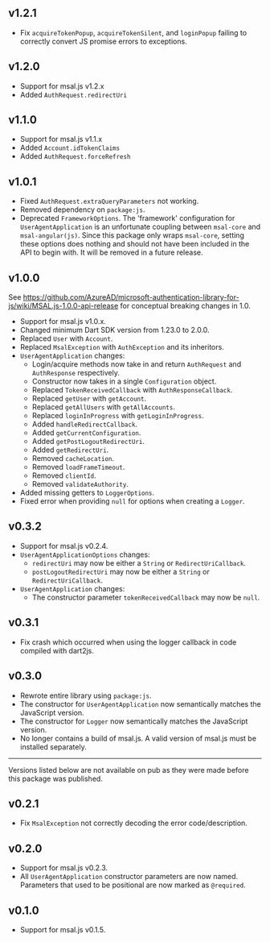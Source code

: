 ## v1.2.1
- Fix `acquireTokenPopup`, `acquireTokenSilent`, and `loginPopup` failing to correctly convert JS promise errors to exceptions.

## v1.2.0
- Support for msal.js v1.2.x
- Added `AuthRequest.redirectUri`

## v1.1.0
- Support for msal.js v1.1.x
- Added `Account.idTokenClaims`
- Added `AuthRequest.forceRefresh`

## v1.0.1
- Fixed `AuthRequest.extraQueryParameters` not working.
- Removed dependency on `package:js`.
- Deprecated `FrameworkOptions`. The 'framework' configuration for `UserAgentApplication` is an unfortunate coupling between `msal-core` and `msal-angular(js)`. Since this package only wraps `msal-core`, setting these options does nothing and should not have been included in the API to begin with. It will be removed in a future release.

## v1.0.0
See https://github.com/AzureAD/microsoft-authentication-library-for-js/wiki/MSAL.js-1.0.0-api-release for conceptual breaking changes in 1.0.

- Support for msal.js v1.0.x.
- Changed minimum Dart SDK version from 1.23.0 to 2.0.0.
- Replaced `User` with `Account`.
- Replaced `MsalException` with `AuthException` and its inheritors.
- `UserAgentApplication` changes:
  - Login/acquire methods now take in and return `AuthRequest` and `AuthResponse` respectively.
  - Constructor now takes in a single `Configuration` object.
  - Replaced `TokenReceivedCallback` with `AuthResponseCallback`.
  - Replaced `getUser` with `getAccount`.
  - Replaced `getAllUsers` with `getAllAccounts`.
  - Replaced `loginInProgress` with `getLoginInProgress`.
  - Added `handleRedirectCallback`.
  - Added `getCurrentConfiguration`.
  - Added `getPostLogoutRedirectUri`.
  - Added `getRedirectUri`.
  - Removed `cacheLocation`.
  - Removed `loadFrameTimeout`.
  - Removed `clientId`.
  - Removed `validateAuthority`.
- Added missing getters to `LoggerOptions`.
- Fixed error when providing `null` for options when creating a `Logger`.

## v0.3.2
- Support for msal.js v0.2.4.
- `UserAgentApplicationOptions` changes:
  - `redirectUri` may now be either a `String` or `RedirectUriCallback`.
  - `postLogoutRedirectUri` may now be either a `String` or `RedirectUriCallback`.
- `UserAgentApplication` changes:
  - The constructor parameter `tokenReceivedCallback` may now be `null`.

## v0.3.1
- Fix crash which occurred when using the logger callback in code compiled with dart2js.

## v0.3.0
- Rewrote entire library using `package:js`.
- The constructor for `UserAgentApplication` now semantically matches the JavaScript version.
- The constructor for `Logger` now semantically matches the JavaScript version.
- No longer contains a build of msal.js. A valid version of msal.js must be installed separately.

--------
Versions listed below are not available on pub as they were made before this package was published.

## v0.2.1
- Fix `MsalException` not correctly decoding the error code/description.

## v0.2.0
- Support for msal.js v0.2.3.
- All `UserAgentApplication` constructor parameters are now named. Parameters that used to be positional are now marked as `@required`.

## v0.1.0
- Support for msal.js v0.1.5.